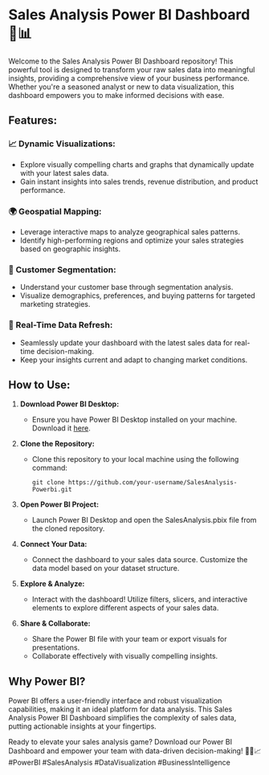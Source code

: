 # Sales Analysis Power BI Dashboard 🚀📊

Welcome to the Sales Analysis Power BI Dashboard repository! This powerful tool is designed to transform your raw sales data into meaningful insights, providing a comprehensive view of your business performance. Whether you're a seasoned analyst or new to data visualization, this dashboard empowers you to make informed decisions with ease.

## Features:

### 📈 Dynamic Visualizations:
   - Explore visually compelling charts and graphs that dynamically update with your latest sales data.
   - Gain instant insights into sales trends, revenue distribution, and product performance.

### 🌍 Geospatial Mapping:
   - Leverage interactive maps to analyze geographical sales patterns.
   - Identify high-performing regions and optimize your sales strategies based on geographic insights.

### 🎯 Customer Segmentation:
   - Understand your customer base through segmentation analysis.
   - Visualize demographics, preferences, and buying patterns for targeted marketing strategies.

### 🔄 Real-Time Data Refresh:
   - Seamlessly update your dashboard with the latest sales data for real-time decision-making.
   - Keep your insights current and adapt to changing market conditions.

## How to Use:

1. **Download Power BI Desktop:**
   - Ensure you have Power BI Desktop installed on your machine. Download it [here](https://powerbi.microsoft.com/desktop/).

2. **Clone the Repository:**
   - Clone this repository to your local machine using the following command:
     ```
     git clone https://github.com/your-username/SalesAnalysis-Powerbi.git
     ```

3. **Open Power BI Project:**
   - Launch Power BI Desktop and open the SalesAnalysis.pbix file from the cloned repository.

4. **Connect Your Data:**
   - Connect the dashboard to your sales data source. Customize the data model based on your dataset structure.

5. **Explore & Analyze:**
   - Interact with the dashboard! Utilize filters, slicers, and interactive elements to explore different aspects of your sales data.

6. **Share & Collaborate:**
   - Share the Power BI file with your team or export visuals for presentations.
   - Collaborate effectively with visually compelling insights.

## Why Power BI?

Power BI offers a user-friendly interface and robust visualization capabilities, making it an ideal platform for data analysis. This Sales Analysis Power BI Dashboard simplifies the complexity of sales data, putting actionable insights at your fingertips.

Ready to elevate your sales analysis game? Download our Power BI Dashboard and empower your team with data-driven decision-making! 🚀💼📈 #PowerBI #SalesAnalysis #DataVisualization #BusinessIntelligence
